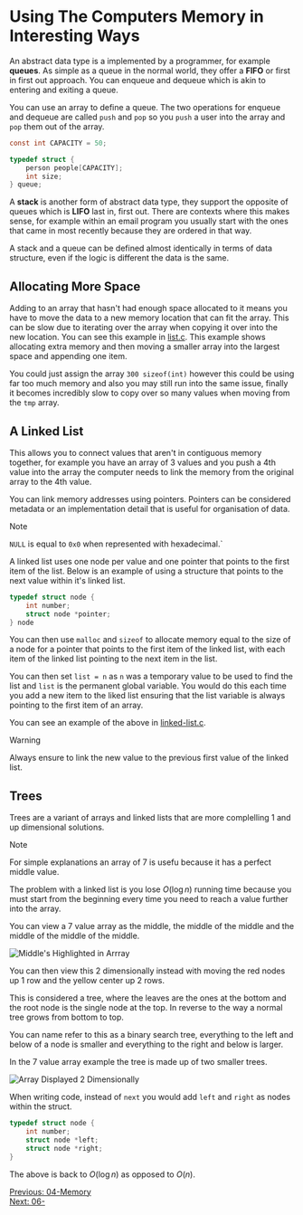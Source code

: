 # Using The Computers Memory in Interesting Ways

An abstract data type is a implemented by a programmer, for example __queues__. As simple as a queue in the normal world, they offer a __FIFO__ or first in first out approach. You can enqueue and dequeue which is akin to entering and exiting a queue. 

You can use an array to define a queue. The two operations for enqueue and dequeue are called `push` and `pop` so you `push` a user into the array and `pop` them out of the array. 

```c
const int CAPACITY = 50;

typedef struct {
    person people[CAPACITY];
    int size;
} queue;
```

A __stack__ is another form of abstract data type, they support the opposite of queues which is __LIFO__ last in, first out. There are contexts where this makes sense, for example within an email program you usually start with the ones that came in most recently because they are ordered in that way.

A stack and a queue can be defined almost identically in terms of data structure, even if the logic is different the data is the same.

## Allocating More Space

Adding to an array that hasn't had enough space allocated to it means you have to move the data to a new memory location that can fit the array. This can be slow due to iterating over the array when copying it over into the new location. You can see this example in [list.c](./list.c). This example shows allocating extra memory and then moving a smaller array into the largest space and appending one item.

You could just assign the array `300 sizeof(int)` however this could be using far too much memory and also you may still run into the same issue, finally it becomes incredibly slow to copy over so many values when moving from the `tmp` array.

## A Linked List

This allows you to connect values that aren't in contiguous memory together, for example you have an array of 3 values and you push a 4th value into the array the computer needs to link the memory from the original array to the 4th value.

You can link memory addresses using pointers. Pointers can be considered metadata or an implementation detail that is useful for organisation of data. 

> [!NOTE]
> `NULL` is equal to `0x0` when represented with hexadecimal.`

A linked list uses one node per value and one pointer that points to the first item of the list.  Below is an example of using a structure that points to the next value within it's linked list.

``` c 
typedef struct node {
    int number;
    struct node *pointer;
} node
```

You can then use `malloc` and `sizeof` to allocate memory equal to the size of a node for a pointer that points to the first item of the linked list, with each item of the linked list pointing to the next item in the list.

You can then set `list = n` as `n` was a temporary value to be used to find the list and `list` is the permanent global variable. You would do this each time you add a new item to the liked list ensuring that the list variable is always pointing to the first item of an array.

You can see an example of the above in [linked-list.c](./linked-list.c).

> [!WARNING]
> Always ensure to link the new value to the previous first value of the linked list.

## Trees

Trees are a variant of arrays and linked lists that are more complelling 1 and up dimensional solutions.

> [!NOTE]
> For simple explanations an array of 7 is usefu because it has a perfect middle value.

The problem with a linked list is you lose $O(\log{n})$ running time because you must start from the beginning every time you need to reach a value further into the array.

You can view a 7 value array as the middle, the middle of the middle and the middle of the middle of the middle.

![Middle's Highlighted in Arrray](https://github.com/maclong9/harvard-compsci/assets/115668288/683f9f23-5609-426f-be1c-5590b60a5f11)

You can then view this 2 dimensionally instead with moving the red nodes up 1 row and the yellow center up 2 rows. 

This is considered a tree, where the leaves are the ones at the bottom and the root node is the single node at the top. In reverse to the way a normal tree grows from bottom to top.

You can name refer to this as a binary search tree, everything to the left and below of a node is smaller and everything to the right and below is larger.

In the 7 value array example the tree is made up of two smaller trees.

![Array Displayed 2 Dimensionally](https://github.com/maclong9/harvard-compsci/assets/115668288/3a3876b2-b675-4c6a-8735-b665f5ca5a7e)

When writing code, instead of `next` you would add `left` and `right` as nodes within the struct.

``` c
typedef struct node {
    int number;
    struct node *left;
    struct node *right;
}
```

The above is back to $O(\log n)$ as opposed to $O(n)$.

[Previous: 04-Memory](../04-Memory/README.md) <br />
[Next: 06-](../06-) 
